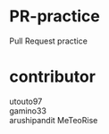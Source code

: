 # PR-practice  
Pull Request practice

contributor  
======    
utouto97  
gamino33  
arushipandit
MeTeoRise
